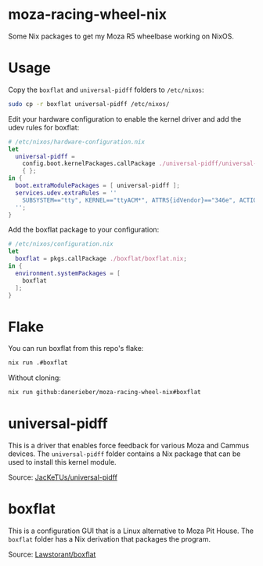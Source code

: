 # moza-racing-wheel-nix
Some Nix packages to get my Moza R5 wheelbase working on NixOS.

# Usage
Copy the `boxflat` and `universal-pidff` folders to `/etc/nixos`:

```sh
sudo cp -r boxflat universal-pidff /etc/nixos/
```

Edit your hardware configuration to enable the kernel driver and add the udev rules for boxflat:

```nix
# /etc/nixos/hardware-configuration.nix
let
  universal-pidff =
    config.boot.kernelPackages.callPackage ./universal-pidff/universal-pidff.nix
    { };
in {
  boot.extraModulePackages = [ universal-pidff ];
  services.udev.extraRules = ''
    SUBSYSTEM=="tty", KERNEL=="ttyACM*", ATTRS{idVendor}=="346e", ACTION=="add", MODE="0666", TAG+="uaccess"
  '';
}
```

Add the boxflat package to your configuration:

```nix
# /etc/nixos/configuration.nix
let
  boxflat = pkgs.callPackage ./boxflat/boxflat.nix;
in {
  environment.systemPackages = [
    boxflat
  ];
}
```

# Flake
You can run boxflat from this repo's flake:

```sh
nix run .#boxflat
```

Without cloning:

```sh
nix run github:danerieber/moza-racing-wheel-nix#boxflat
```

# universal-pidff
This is a driver that enables force feedback for various Moza and Cammus devices. The `universal-pidff` folder contains a Nix package that can be used to install this kernel module.

Source: [JacKeTUs/universal-pidff](https://github.com/JacKeTUs/universal-pidff)

# boxflat
This is a configuration GUI that is a Linux alternative to Moza Pit House. The `boxflat` folder has a Nix derivation that packages the program.

Source: [Lawstorant/boxflat](https://github.com/Lawstorant/boxflat)
